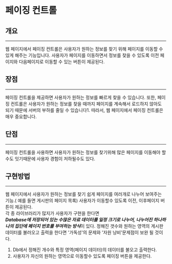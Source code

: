 # 페이징 컨트롤
## 개요
---
웹 페이지에서 페이징 컨트롤은 사용자가 원하는 정보를 찾기 위해 페이지를 이동할 수 있게 해주는 기능입니다. 사용자가 페이지를 이동하면서 정보를 찾을 수 있도록 이전 페이지와 다음페이지로 이동할 수 있는 버튼이 제공된다.

## 장점
---
페이징 컨트롤을 제공하면 사용자가 원하는 정보를 빠르게 찾을 수 있습니다. 또한, 페이징 컨트롤은 사용자가 원하는 정보를 찾을 때까지 페이지를 계속해서 로드하지 않아도 되기 때문에 서버의 부하를 줄일 수 있습니다1. 따라서, 웹 페이지에서 페이징 컨트롤은 매우 중요합니다.  

## 단점
---
페이징 컨트롤을 사용하면 사용자가 원하는 정보를 찾기위해 많은 페이지를 이동해야 할수도 잇기때문에 사용자 경험이 저하될수도 있다.

## 구현방법
---
웹 페이지에서 사용자가 원하는 정보를 찾기 쉽게 페이지를 여러개로 나누어 보여주는 기능.( 예를 들면 게시판의 페이지 목록) 사용자가 이동할수 있도록 이전, 이후페이지 버튼이 제공된다.  
각 종 라이브러리가 많지가 사용자가 구현을 한다면  
***Database에 저장되어 있는 수많은 자료 데이터를 일정 크기로 나누어, 나누어진 하나하나의 집단에 페이지 번호를 부여하는 방식***이 있다. 정해진 갯수와 원하는 영역의 게시판 데이터를 불러오고 출력을 한다면 '가독성'의 문제와 '자원 낭비'문제점이 보완 될 것이다.
1. Db에서 정해진 개수와 특정 영역(페이지 데이터)의 데이터를 불오고 출력한다.
2. 사용자가 자신의 원하는 영역으로 이동할수 있도록 페이징 버튼을 제공한다.